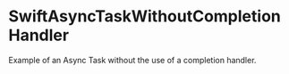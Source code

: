 # SwiftAsyncTaskWithoutCompletionHandler
Example of  an Async Task without the use of a completion handler.
